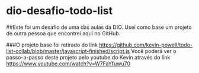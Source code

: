 # dio-desafio-todo-list
##Este foi um desafio de uma das aulas da DIO. Usei como base um projeto de outra pessoa que encontrei aqui no GitHub.

###O projeto base foi retirado do link https://github.com/kevin-powell/todo-list-collab/blob/master/javascript-finished/script.js
Você poderá ver o passo-a-passo deste projeto pelo youtube do Kevin através do link https://www.youtube.com/watch?v=W7FaYfuwu70
